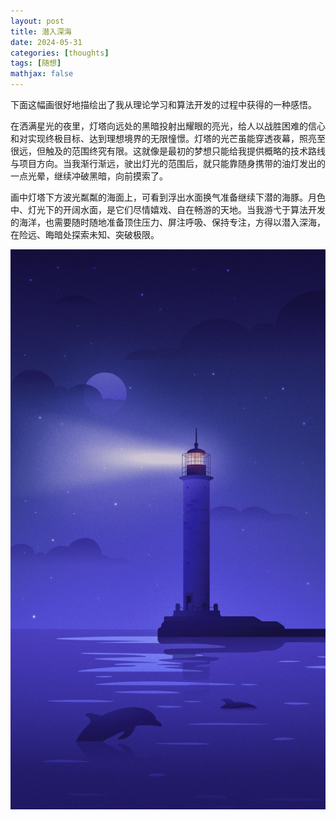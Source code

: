 ```yaml
---
layout: post
title: 潜入深海
date: 2024-05-31
categories: [thoughts]
tags: [随想]
mathjax: false
---
```


下面这幅画很好地描绘出了我从理论学习和算法开发的过程中获得的一种感悟。

在洒满星光的夜里，灯塔向远处的黑暗投射出耀眼的亮光，给人以战胜困难的信心和对实现终极目标、达到理想境界的无限憧憬。灯塔的光芒虽能穿透夜幕，照亮至很远，但触及的范围终究有限。这就像是最初的梦想只能给我提供概略的技术路线与项目方向。当我渐行渐远，驶出灯光的范围后，就只能靠随身携带的油灯发出的一点光晕，继续冲破黑暗，向前摸索了。

画中灯塔下方波光粼粼的海面上，可看到浮出水面换气准备继续下潜的海豚。月色中、灯光下的开阔水面，是它们尽情嬉戏、自在畅游的天地。当我游弋于算法开发的海洋，也需要随时随地准备顶住压力、屏注呼吸、保持专注，方得以潜入深海，在险远、晦暗处探索未知、突破极限。

![img](/figures/2024-05-31-lighthouse-and-dolphin.png)
